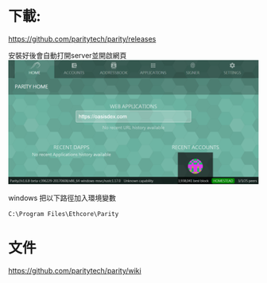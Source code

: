 # 下載:
https://github.com/paritytech/parity/releases

安裝好後會自動打開server並開啟網頁
![](/assets/asd.png)


windows 把以下路徑加入環境變數
```
C:\Program Files\Ethcore\Parity
```


# 文件

https://github.com/paritytech/parity/wiki
